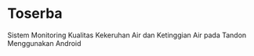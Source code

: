 # Toserba
Sistem Monitoring Kualitas Kekeruhan Air dan Ketinggian Air pada Tandon Menggunakan Android
